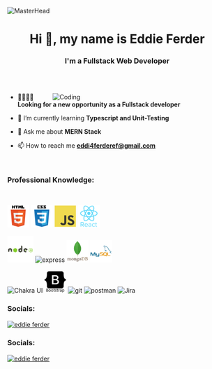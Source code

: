 ![MasterHead](https://miro.medium.com/v2/resize:fit:1400/1*GNFNf_V7rj_C2YUCeZNzsw.jpeg)

<h1 align="center">Hi 👋, my name is Eddie Ferder</h1>
<h3 align="center">I'm a Fullstack Web Developer</h3>

<br/><br/>

<img align="right" alt="Coding" width="400" src="https://media2.giphy.com/media/v1.Y2lkPTc5MGI3NjExcm94Nmczbmc3aXB6MXVwajRkd3YxNjFtcGJyYzJ6MGVkeG44aTY0cCZlcD12MV9pbnRlcm5hbF9naWZfYnlfaWQmY3Q9Zw/qgQUggAC3Pfv687qPC/giphy.gif">

* 🫱🏻‍🫲🏻 **Looking for a new opportunity as a Fullstack developer**

* 🧠 I’m currently learning **Typescript and Unit-Testing**

* 💬 Ask me about **MERN Stack**

* 📫 How to reach me **eddi4ferderef@gmail.com**

<br/>

<h3 align="left">Professional Knowledge:</h3>

<br/>
<p align="left">
  <img src="https://raw.githubusercontent.com/devicons/devicon/master/icons/html5/html5-original-wordmark.svg" alt="html5" width="50" height="50"/>
  <img src="https://raw.githubusercontent.com/devicons/devicon/master/icons/css3/css3-original-wordmark.svg" alt="css3" width="50" height="50"/>
  <img src="https://raw.githubusercontent.com/devicons/devicon/master/icons/javascript/javascript-original.svg" alt="javascript" width="50" height="50"/>
  <img src="https://raw.githubusercontent.com/devicons/devicon/master/icons/react/react-original-wordmark.svg" alt="react" width="50" height="50"/>
  <br/><br/>
  <img src="https://raw.githubusercontent.com/devicons/devicon/master/icons/nodejs/nodejs-original-wordmark.svg" alt="nodejs" width="60" height="60"/>
  <img src="https://w7.pngwing.com/pngs/925/447/png-transparent-express-js-node-js-javascript-mongodb-node-js-text-trademark-logo.png" alt="express" width="50" height="50"/>
  <img src="https://raw.githubusercontent.com/devicons/devicon/master/icons/mongodb/mongodb-original-wordmark.svg" alt="mongodb" width="50" height="50"/>
  <img src="https://raw.githubusercontent.com/devicons/devicon/master/icons/mysql/mysql-original-wordmark.svg" alt="mysql" width="50" height="50"/>
  <br/><br/>
  <img src="https://pbs.twimg.com/profile_images/1244925541448286208/rzylUjaf_400x400.jpg" alt="Chakra UI" width="50" height="50"/>
  <img src="https://raw.githubusercontent.com/devicons/devicon/master/icons/bootstrap/bootstrap-plain-wordmark.svg" alt="bootstrap" width="50" height="50"/>
  <img src="https://www.vectorlogo.zone/logos/git-scm/git-scm-icon.svg" alt="git" width="50" height="50"/>
  <img src="https://www.vectorlogo.zone/logos/getpostman/getpostman-icon.svg" alt="postman" width="50" height="50"/>
  <img src="https://static-00.iconduck.com/assets.00/jira-icon-512x512-kkop6eik.png" alt="Jira" width="50" height="50"/>
</p>

<h3 align="left">Socials:</h3>
<p align="left">
  <a href="https://linkedin.com/in/eddie ferder" target="blank"><img align="center" src="https://raw.githubusercontent.com/rahuldkjain/github-profile-readme-generator/master/src/images/icons/Social/linked-in-alt.svg" alt="eddie ferder" height="30" width="40" /></a>
</p>




<h3 align="left">Socials:</h3>
<p align="left">
<a href="https://linkedin.com/in/eddie ferder" target="blank"><img align="center" src="https://raw.githubusercontent.com/rahuldkjain/github-profile-readme-generator/master/src/images/icons/Social/linked-in-alt.svg" alt="eddie ferder" height="30" width="40" /></a>
</p>

